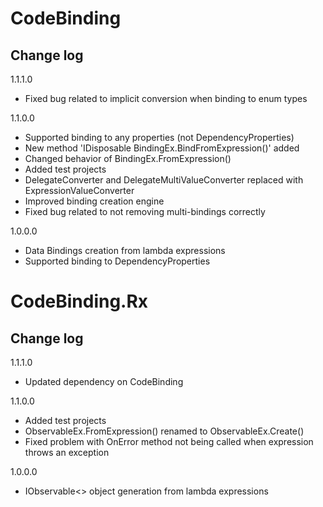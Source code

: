 CodeBinding
===========


Change log
----------
1.1.1.0

* Fixed bug related to implicit conversion when binding to enum types

1.1.0.0

* Supported binding to any properties (not DependencyProperties)
* New method 'IDisposable BindingEx.BindFromExpression<T>()' added
* Changed behavior of BindingEx.FromExpression<T>()
* Added test projects
* DelegateConverter and DelegateMultiValueConverter replaced with ExpressionValueConverter
* Improved binding creation engine
* Fixed bug related to not removing multi-bindings correctly

1.0.0.0

* Data Bindings creation from lambda expressions
* Supported binding to DependencyProperties


CodeBinding.Rx
==============

Change log
----------

1.1.1.0

* Updated dependency on CodeBinding

1.1.0.0

* Added test projects
* ObservableEx.FromExpression<T>() renamed to ObservableEx.Create<T>()
* Fixed problem with OnError method not being called when expression throws an exception

1.0.0.0

* IObservable<> object generation from lambda expressions
